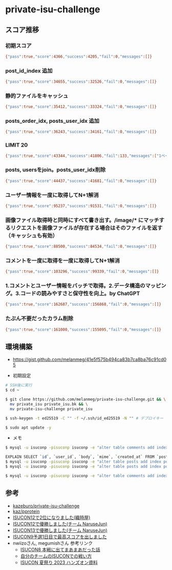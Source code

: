 # private-isu-challenge

## スコア推移

### 初期スコア

```bash
{"pass":true,"score":4366,"success":4205,"fail":0,"messages":[]}
```

### post_id_index 追加
```bash
{"pass":true,"score":34655,"success":32526,"fail":0,"messages":[]}
```

### 静的ファイルをキャッシュ
```bash
{"pass":true,"score":35412,"success":33324,"fail":0,"messages":[]}
```

### posts_order_idx, posts_user_idx 追加
```bash
{"pass":true,"score":36243,"success":34161,"fail":0,"messages":[]}
```

### LIMIT 20
```bash
{"pass":true,"score":43344,"success":41806,"fail":133,"messages":["1ページに表示される画像の数が足りません (GET /)"]}
```

### posts, usersをjoin。posts_user_idx削除
```bash
{"pass":true,"score":44437,"success":41681,"fail":0,"messages":[]}
```

### ユーザー情報を一度に取得してN+1解消
```bash
{"pass":true,"score":95237,"success":91531,"fail":0,"messages":[]}
```

### 画像ファイル取得時と同時にすべて書き出す。/image/* にマッチするリクエストを画像ファイルが存在する場合はそのファイルを返す（キャッシュも有効）
```bash
{"pass":true,"score":88500,"success":84534,"fail":0,"messages":[]}
```

### コメントを一度に取得を一度に取得してN+1解消
```bash
{"pass":true,"score":103296,"success":99339,"fail":0,"messages":[]}
```

### 1.コメントとユーザー情報をバッチで取得。2.データ構造のマッピング。3.コードの読みやすさと保守性を向上。by ChatGPT
```bash
{"pass":true,"score":162687,"success":156868,"fail":0,"messages":[]}
```

### たぶん不要だったカラム削除
```bash
{"pass":true,"score":161000,"success":155095,"fail":0,"messages":[]}
```

## 環境構築
- https://gist.github.com/melanmeg/41e5f575b494ca83b7ca8ba76c91cd05

- 初期設定
```bash
# SSH後に実行
$ cd ~

$ git clone https://github.com/melanmeg/private-isu-challenge.git && \
  mv private_isu private_isu.bk && \
  mv private-isu-challenge private_isu

$ ssh-keygen -t ed25519 -C "" -f ~/.ssh/id_ed25519 -N "" # デプロイキー

$ sudo apt update -y
```

- メモ
```bash
$ mysql -u isuconp -pisuconp isuconp -e "alter table comments add index post_id_index (post_id, created_at DESC);"

EXPLAIN SELECT `id`, `user_id`, `body`, `mime`, `created_at` FROM `posts` ORDER BY `created_at` DESC;
$ mysql -u isuconp -pisuconp isuconp -e "alter table posts add index posts_order_idx (created_at DESC);"
$ mysql -u isuconp -pisuconp isuconp -e "alter table posts add index posts_user_idx (user_id, created_at DESC);"

$ mysql -u isuconp -pisuconp isuconp -e "alter table comments add index idx_user_id (user_id);"
```


## 参考
- [kazeburo/private-isu-challenge](https://github.com/kazeburo/private-isu-challenge)
- [kaz/pprotein](https://github.com/kaz/pprotein)
- [ISUCON12で2位になりました(織時屋)](https://trap.jp/post/1710/)
- [ISUCON12で優勝しました(チーム NaruseJun)](https://zenn.dev/tohutohu/articles/8c34d1187e1b21)
- [ISUCON13で優勝しました(チーム NaruseJun)](https://zenn.dev/tohutohu/articles/923bdf5dcd73af)
- [ISUCON9予選1日目で最高スコアを出しました](https://to-hutohu.com/2019/09/09/isucon9-qual/#%E5%BD%93%E6%97%A5)
- nwiizoさん, megumishさん 参考リンク
  - [ISUCON8 本戦に出てまあまあだった話](https://hikalium.hatenablog.jp/entry/2018/10/20/225806)
  - [自分のチームのISUCONでの戦い方](https://catatsuy.medium.com/%E8%87%AA%E5%88%86%E3%81%AE%E3%83%81%E3%83%BC%E3%83%A0%E3%81%AEisucon%E3%81%A7%E3%81%AE%E6%88%A6%E3%81%84%E6%96%B9-c8fe121316aa)
  - [ISUCON 夏祭り 2023 ハンズオン資料](https://speakerdeck.com/rosylilly/isucon-xia-ji-ri-2023-hanzuonzi-liao)
